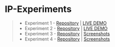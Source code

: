 # IP-Experiments

>- Experiment 1 -
>[Repository](https://github.com/saravana-sn/wedding-photography) | [LIVE DEMO](https://saravana-sn.github.io/wedding-photography/)
>- Experiment 2 -
>[Repository](https://github.com/saravana-sn/rock-paper-scissors) | [LIVE DEMO](https://saravana-sn.github.io/rock-paper-scissors/)
>- Experiment 3 -
>[Repository](https://github.com/saravana-sn/IP-Experiments/tree/master/Exp3_Contact-form) | [Screenshots](https://github.com/saravana-sn/IP-Experiments/blob/master/Exp3_Contact-form/README.md)
>- Experiment 4 -
>[Repository](https://github.com/saravana-sn/IP-Experiments/tree/master/Exp4_ReactApp) | [Screenshots](https://github.com/saravana-sn/IP-Experiments/blob/master/Exp4_ReactApp/Screenshots.md)
